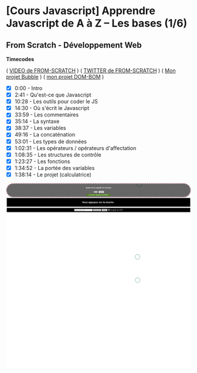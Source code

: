 # [Cours Javascript] Apprendre Javascript de A à Z – Les bases (1/6)

## From Scratch - Développement Web

**Timecodes**

( [VIDEO de FROM-SCRATCH](https://youtu.be/9OJLxDxyNg4) )
( [TWITTER de FROM-SCRATCH](https://twitter.com/KobeKenjo) )
( [Mon projet Bubble](https://git504.github.io/bubble-js/) )
( [mon projet DOM-BOM](https://git504.github.io/DOMBOM-JS/) )

- [x] 0:00 - Intro
- [x] 2:41 - Qu'est-ce que Javascript 
- [x] 10:28 - Les outils pour coder le JS 
- [x] 14:30 - Où s'écrit le Javascript 
- [x] 33:59 - Les commentaires 
- [x] 35:14 - La syntaxe 
- [x] 38:37 - Les variables 
- [x] 49:16 - La concaténation 
- [x] 53:01 - Les types de données 
- [x] 1:02:31 - Les opérateurs / opérateurs d'affectation 
- [x] 1:08:35 - Les structures de contrôle 
- [x] 1:23:27 - Les fonctions 
- [x] 1:34:52 - La portée des variables 
- [x] 1:38:14 - Le projet (calculatrice) 

![Logo](./FireShot%20Capture%20271%20-%20coursJSAZ%20-%20127.0.0.1.png)